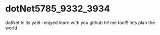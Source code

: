 # dotNet5785_9332_3934
dotNet
hi its yael i enjyed learn with you github
hi! me too!!!
lets plan the world
